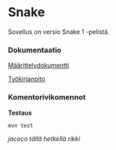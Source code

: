 # Snake

Sovellus on versio Snake 1 -pelistä.

### Dokumentaatio

[Määrittelydokumentti](https://github.com/skajanti/ot-harjoitustyo/blob/master/dokumentaatio/vaatumusmaarittely.md)

[Työkirjanpito](https://github.com/skajanti/ot-harjoitustyo/blob/master/dokumentaatio/tyokirjanpito.md)

### Komentorivikomennot

**Testaus**

```
mvn test
```

*jacoco tällä hetkellä rikki*
